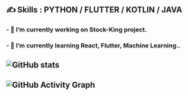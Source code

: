 ## ✍ Skills : PYTHON / FLUTTER / KOTLIN / JAVA
### - 🚀 I’m currently working on Stock-King project.
### - 🌱 I’m currently learning React, Flutter, Machine Learning..

## ![GitHub stats](https://github-readme-stats.vercel.app/api?username=qwa310&show_icons=true)  
## ![GitHub Activity Graph](https://activity-graph.herokuapp.com/graph?username=qwa310)



<!--
### Hi there 👋,  
I'm currently studying in the Department of IT Convergence and Application Engineering from Pukyong National University.
Skills: PYTHON / FLUTTER / KOTLIN / JAVA
- 🔭 I’m currently working on Stock-King project 
- 🌱 I’m currently learning React, Flutter, Machine Learning.. 
[<img src='https://cdn.jsdelivr.net/npm/simple-icons@3.0.1/icons/github.svg' alt='github' height='40'>](https://github.com/qwa310)  
![GitHub stats](https://github-readme-stats.vercel.app/api?username=qwa310&show_icons=true)  
![GitHub Activity Graph](https://activity-graph.herokuapp.com/graph?username=qwa310)  
-->
